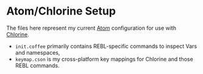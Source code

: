 # Atom/Chlorine Setup

The files here represent my current [Atom](https://atom.io/) configuration for use with [Chlorine](https://atom.io/packages/chlorine).

* `init.coffee` primarily contains REBL-specific commands to inspect Vars and namespaces,
* `keymap.cson` is my cross-platform key mappings for Chlorine and those REBL commands.
